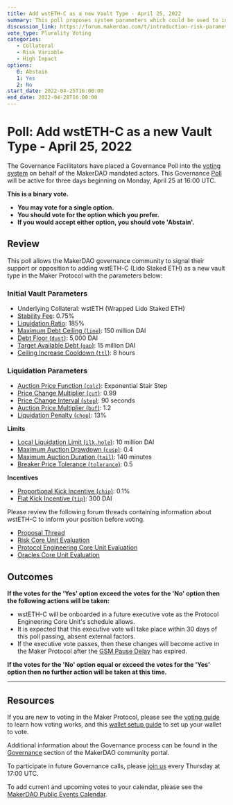 ```yaml
---
title: Add wstETH-C as a new Vault Type - April 25, 2022
summary: This poll proposes system parameters which could be used to initialize wstETH-C as a new vault type.
discussion_link: https://forum.makerdao.com/t/introduction-risk-parameters-for-wsteth-c-vault/14669
vote_type: Plurality Voting
categories:
   - Collateral
   - Risk Variable
   - High Impact
options:
   0: Abstain
   1: Yes
   2: No
start_date: 2022-04-25T16:00:00
end_date: 2022-04-28T16:00:00
---
```

# Poll: Add wstETH-C as a new Vault Type - April 25, 2022

The Governance Facilitators have placed a Governance Poll into the [voting system](https://vote.makerdao.com/polling) on behalf of the MakerDAO mandated actors. This Governance [Poll](https://community-development.makerdao.com/en/learn/governance/on-chain-gov) will be active for three days beginning on Monday, April 25 at 16:00 UTC.

**This is a binary vote.**
- **You may vote for a single option.**
- **You should vote for the option which you prefer.**
- **If you would accept either option, you should vote 'Abstain'.**

## Review

This poll allows the MakerDAO governance community to signal their support or opposition to adding wstETH-C (Lido Staked ETH) as a new vault type in the Maker Protocol with the parameters below:

### Initial Vault Parameters

* Underlying Collateral: wstETH (Wrapped Lido Staked ETH)
* [Stability Fee](https://manual.makerdao.com/parameter-index/vault-risk/param-stability-fee): 0.75%
* [Liquidation Ratio](https://manual.makerdao.com/parameter-index/vault-risk/param-liquidation-ratio): 185%
* [Maximum Debt Ceiling (`line`)](https://manual.makerdao.com/module-index/module-dciam#maximum-debt-ceiling-line): 150 million DAI
* [Debt Floor (`dust`)](https://manual.makerdao.com/parameter-index/vault-risk/param-debt-floor): 5,000 DAI
* [Target Available Debt (`gap`)](https://manual.makerdao.com/module-index/module-dciam#target-available-debt-gap): 15 million DAI
* [Ceiling Increase Cooldown (`ttl`)](https://manual.makerdao.com/module-index/module-dciam#ceiling-increase-cooldown-ttl): 8 hours

### Liquidation Parameters

* [Auction Price Function (`calc`)](https://manual.makerdao.com/parameter-index/collateral-auction/param-auction-price-function): Exponential Stair Step
* [Price Change Multiplier (`cut`)](https://manual.makerdao.com/parameter-index/collateral-auction/param-auction-price-function#exponential-stair-step): 0.99
* [Price Change Interval (`step`)](https://manual.makerdao.com/parameter-index/collateral-auction/param-auction-price-function#exponential-stair-step): 90 seconds
* [Auction Price Multiplier (`buf`)](https://manual.makerdao.com/parameter-index/collateral-auction/param-auction-price-multiplier): 1.2
* [Liquidation Penalty (`chop`)](https://manual.makerdao.com/parameter-index/vault-risk/param-liquidation-penalty): 13%

**Limits**

* [Local Liquidation Limit (`ilk.hole`)](https://manual.makerdao.com/parameter-index/collateral-auction/param-local-liquidation-limit): 10 million DAI
* [Maximum Auction Drawdown (`cusp`)](https://manual.makerdao.com/parameter-index/collateral-auction/param-max-auction-drawdown): 0.4
* [Maximum Auction Duration (`tail`)](https://manual.makerdao.com/parameter-index/collateral-auction/param-max-auction-duration): 140 minutes
* [Breaker Price Tolerance (`tolerance`)](https://manual.makerdao.com/parameter-index/collateral-auction/param-breaker-price-tolerance): 0.5

**Incentives**

* [Proportional Kick Incentive (`chip`)](https://manual.makerdao.com/parameter-index/collateral-auction/param-proportional-kick-incentive): 0.1%
* [Flat Kick Incentive (`tip`)](https://manual.makerdao.com/parameter-index/collateral-auction/param-flat-kick-incentive): 300 DAI

Please review the following forum threads containing information about wstETH-C to inform your position before voting.
* [Proposal Thread](https://forum.makerdao.com/t/introduction-risk-parameters-for-wsteth-c-vault/14669)
* [Risk Core Unit Evaluation](https://forum.makerdao.com/t/steth-collateral-onboarding-risk-evaluation/9061)
* [Protocol Engineering Core Unit Evaluation](https://forum.makerdao.com/t/steth-erc20-token-smart-contract-technical-assessment/9284)
* [Oracles Core Unit Evaluation](https://forum.makerdao.com/t/wsteth-collateral-onboarding-oracle-assessment-mip10c3-sp42/10881)

## Outcomes

**If the votes for the 'Yes' option exceed the votes for the 'No' option then the following actions will be taken:**
* wstETH-C will be onboarded in a future executive vote as the Protocol Engineering Core Unit's schedule allows.
* It is expected that this executive vote will take place within 30 days of this poll passing, absent external factors.
* If the executive vote passes, then these changes will become active in the Maker Protocol after the [GSM Pause Delay](https://manual.makerdao.com/parameter-index/core/param-gsm-pause-delay) has expired.

**If the votes for the 'No' option equal or exceed the votes for the 'Yes' option then no further action will be taken at this time.**

---

## Resources

If you are new to voting in the Maker Protocol, please see the [voting guide](https://community-development.makerdao.com/en/learn/governance/how-voting-works/) to learn how voting works, and this [wallet setup guide](https://community-development.makerdao.com/en/learn/governance/voting-setup/) to set up your wallet to vote.

Additional information about the Governance process can be found in the [Governance](https://community-development.makerdao.com/en/learn/governance) section of the MakerDAO community portal.

To participate in future Governance calls, please [join us](https://github.com/makerdao/community/tree/master/governance/governance-and-risk-meetings) every Thursday at 17:00 UTC.

To add current and upcoming votes to your calendar, please see the [MakerDAO Public Events Calendar](https://calendar.google.com/calendar/embed?src=makerdao.com_3efhm2ghipksegl009ktniomdk%40group.calendar.google.com&ctz=UTC&mode=week&showCalendars=0&showPrint=0).
